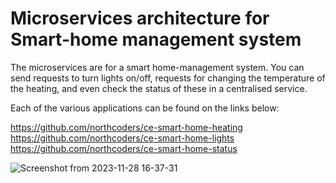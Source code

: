 # Microservices architecture for Smart-home management system

The microservices are for a smart home-management system. You can send requests to turn lights on/off, requests for changing the temperature of the heating, and even check the status of these in a centralised service.

Each of the various applications can be found on the links below:

https://github.com/northcoders/ce-smart-home-heating <br>
https://github.com/northcoders/ce-smart-home-lights <br>
https://github.com/northcoders/ce-smart-home-status <br>

![Screenshot from 2023-11-28 16-37-31](https://github.com/shenuka-jayasinghe/ce-iot/assets/137282472/7cb5a132-6083-4652-8707-0679e49f09fe)
